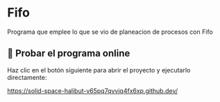 # Fifo
Programa que emplee lo que se vio de planeacion de procesos con Fifo


## 🚀 Probar el programa online

Haz clic en el botón siguiente para abrir el proyecto y ejecutarlo directamente:

https://solid-space-halibut-v65pq7qvvjq4fx6xp.github.dev/

